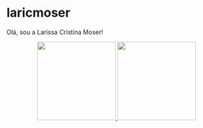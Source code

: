 # laricmoser
Olá, sou a Larissa Cristina Moser!

<div align="center">
  <a href="https://github.com/larissacmoser">
  <img height="180em" src="https://github-readme-stats.vercel.app/api?username=larissacmoser&show_icons=true&theme=dracula&include_all_commits=true&count_private=true"/>
  <img height="180em" src="https://github-readme-stats.vercel.app/api/top-langs/?username=larissacmoser&layout=compact&langs_count=7&theme=dracula"/>
</div>


